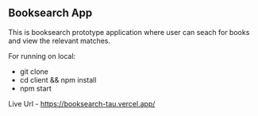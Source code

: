 ## Booksearch App

This is booksearch prototype application where user can seach for books and view the relevant matches.

For running on local:

- git clone
- cd client && npm install
- npm start

Live Url - https://booksearch-tau.vercel.app/
